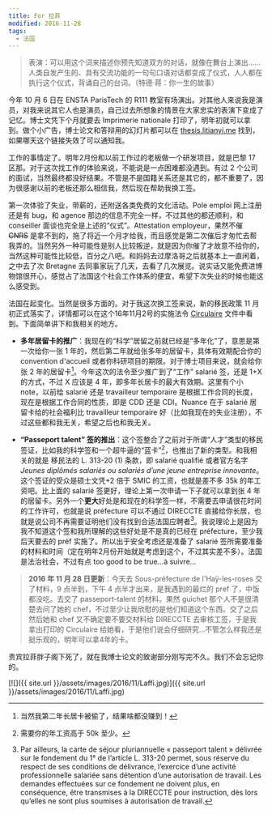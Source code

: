 ```yaml
---
title: For 拉菲
modified: 2016-11-28
tags:
  - 法国
---
```


> 表演：可以用这个词来描述你预先知道双方的对话，就像在舞台上演出……人类自发产生的、具有交流功能的一句句口语对话都变成了仪式，人人都在执行这个仪式，背诵自己的台词。（特德·蒋：你一生的故事）

今年 10 月 6 日在 ENSTA ParisTech 的 R111 教室有场演出。对其他人来说我是演员，对我来说其它人也是演员，自己过去所想象的情景在大家忠实的表演下变成了记忆。博士文凭下个月就要去 Imprimerie nationale 打印了，明年初就可以拿到。做个小广告，博士论文和答辩用的幻灯片都可以在 [thesis.litianyi.me](http://thesis.litianyi.me) 找到，如果哪天这个链接失效了可以通知我。

工作的事情定了。明年2月份和以前工作过的老板做一个研发项目，就是巴黎 17 区那。对于这次找工作的体验来说，不能说是一点困难都没遇到。有过 2 个公司的面试，当然最终都没好结果。不管是不是国籍关系还是其它的，都不重要了，因为很感谢以前的老板还那么相信我，然后现在帮助我换工签。

第一次体验了失业，带薪的，还附送各类免费的文化活动。Pole emploi 网上注册还是有 bug，和 agence 那边的信息不完全一样，不过其他的都还顺利，和 conseiller 面谈也完全是上述的“仪式”。Attestation employeur，果然不催 ~~CNRS~~ 是拿不到的，拖了将近一个月才给我，而且感觉是第二次催后才匆忙去帮我弄的。当然另外一种可能性是别人比较叛逆，就是因为你催了才故意不给你的，当然这种可能性比较低，百分之八吧。和妈妈去过摩洛哥之后就基本上一直闲着，之中去了次 Bretagne 去同事家玩了几天，去看了几次展览。说实话又能免费进博物馆很开心，感觉占了法国这个社会工作体系的便宜，希望下次失业的时候也能这么感受到。

法国在起变化。当然是很多方面的。对于我这次换工签来说，新的移民政策 11 月初正式落实了，详情都可以在这个16年11月2号的实施法令 [Circulaire](https://www.dropbox.com/s/4kavob43lp4ev8r/Circulaire-2016.pdf) 文件中看到。下面简单讲下和我相关的地方。

- **多年居留卡的推广**：我现在的“科学”居留之前就已经是“多年化”了，意思是第一次给你一张 1 年的，然后第二年就给张多年的居留卡，具体有效期配合你的 convention d'accueil 或者你科研项目的期限。对于博士项目来说，就会给你张 2 年的居留卡[^1]。今年这次的法令至少推广到了“工作” salarié 签，还是 1+X 的方式，不过 X 应该是 4 年，即多年长居卡的最大有效期。这里有个小 note，以前给 salarié 还是 travailleur temporaire 是根据工作合同的长度，现在是根据工作合同的性质，即是 CDD 还是 CDI。Nuance 在于 salarié 居留卡给的社会福利比 travailleur temporaire 好（比如我现在的失业注册），不过这些都和我无关，希望之后也和我无关。

- **“Passeport talent” 签的推出**：这个签整合了之前对于所谓“人才”类型的移民签证，比如我的科学签和一个超牛逼的“蓝卡”[^2]，也推出了新的类型。和我相关的就是 移民法的 L. 313-20 (1) 条款，即 salarié qualifié 或者官方名字 *Jeunes diplômés salariés ou salariés d’une jeune entreprise innovante*。这个签证的受众是硕士文凭+2 倍于 SMIC 的工资，也就是差不多 35k 的年工资吧。比上面的 salarié 签更好，理论上第一次申请一下子就可以拿到张 4 年的居留卡。另外一个**更大**好处是和现在的科学签一样，不需要去申请很花时间的工作许可，也就是说 préfecture 可以不通过 DIRECCTE 直接给你长居，也就是说公司不再需要证明他们没有找到合适法国应聘者[^3]。我说理论上是因为我不知道这个签和我所理解的这些好处是不是真的已经在 préfecture，至少我后天要去的 préf 实施了。所以出于安全考虑还是准备了 salarié 签所需要准备的材料和时间（定在明年2月份开始就是考虑到这个，不过其实差不多）。法国是法治社会，不过有点 too good to be true...à suivre...

> **2016 年 11 月 28 日更新**：今天去 Sous-préfecture de l'Haÿ-les-roses 交了材料，9 点半到，下午 4 点半才出来，是我遇到的最烂的 pref 了，中饭都没吃。去交了 passeport-talent 的材料。果然 guichet 那个人不是很清楚去问了她的 chef，不过至少让我欣慰的是他们知道这个东西。交了之后然后她和 chef 又不确定要不要交材料给 DIRECCTE 去审核工签，于是我拿出打印的 Circulaire 给她看，于是他们说会仔细研究...不管怎么样我还是挺乐观的，明年可以拿4年的卡。

贵宾拉菲胖子阁下死了，就在我博士论文的致谢部分刚写完不久。我们不会忘记你的。

[![]({{ site.url }}/assets/images/2016/11/Laffi.jpg)]({{ site.url }}/assets/images/2016/11/Laffi.jpg)

[^1]: 当然我第二年长居卡被偷了，结果啥都没赚到！
[^2]: 需要你的年工资高于 50k 至少。
[^3]: Par ailleurs, la carte de séjour pluriannuelle « passeport talent » délivrée sur le fondement du 1° de l’article L. 313-20 permet, sous réserve du respect de ses conditions de délivrance, l’exercice d’une activité professionnelle salariée sans détention d’une autorisation de travail. Les demandes effectuées sur ce fondement ne doivent plus, en conséquence, être transmises à la DIRECCTE pour instruction, dès lors qu’elles ne sont plus soumises à autorisation de travail.